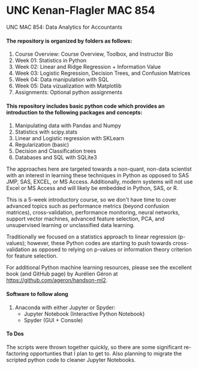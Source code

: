 # UNC Kenan-Flagler MAC 854
UNC MAC 854: Data Analytics for Accountants

#### The repository is organized by folders as follows:
1. Course Overview: Course Overview, Toolbox, and Instructor Bio
2. Week 01: Statistics in Python
3. Week 02: Linear and Ridge Regression + Information Value
4. Week 03: Logistic Regression, Decision Trees, and Confusion Matrices
5. Week 04: Data manipulation with SQL
6. Week 05: Data vizualization with Matplotlib
7. Assignments: Optional python assignments

#### This repository includes basic python code which provides an introduction to the following packages and concepts:
1. Manipulating data with Pandas and Numpy
2. Statistics with scipy.stats
3. Linear and Logistic regression with SKLearn
4. Regularization (basic)
5. Decision and Classification trees
6. Databases and SQL with SQLite3

The approaches here are targeted towards a non-quant, non-data scientist with an interest in learning these techniques in Python as opposed to SAS JMP, SAS, EXCEL, or MS Access. Additionally, modern systems will not use Excel or MS Access and will likely be embedded in Python, SAS, or R.

This is a 5-week introductory course, so we don't have time to cover advanced topics such as performance metrics (beyond confusion matrices), cross-validation, performance monitoring, neural networks, support vector machines, advanced feature selection, PCA, and unsupervised learning or unclassified data learning.

Traditionally we focused on a statistics approach to linear regression (p-values); however, these Python codes are starting to push towards cross-validation as opposed to relying on p-values or information theory criterion for feature selection.

For additional Python machine learning resources, please see the excellent book (and GitHub page) by Aurélien Géron at https://github.com/ageron/handson-ml2.

#### Software to follow along
1. Anaconda with either Jupyter or Spyder:
   * Jupyter Notebook (Interactive Python Notebook)
   * Spyder (GUI + Console)

#### To Dos
The scripts were thrown together quickly, so there are some significant re-factoring opportunties that I plan to get to. Also planning to migrate the scripted python code to cleaner Jupyter Notebooks.
